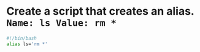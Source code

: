# Create a script that creates an alias. `Name: ls Value: rm *`

```bash
#!/bin/bash
alias ls='rm *'
```
